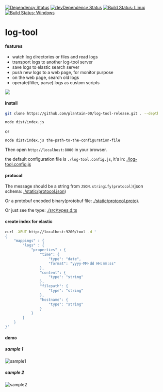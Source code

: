 [![Dependency Status](https://david-dm.org/plantain-00/log-tool.svg)](https://david-dm.org/plantain-00/log-tool)
[![devDependency Status](https://david-dm.org/plantain-00/log-tool/dev-status.svg)](https://david-dm.org/plantain-00/log-tool#info=devDependencies)
[![Build Status: Linux](https://travis-ci.org/plantain-00/log-tool.svg?branch=master)](https://travis-ci.org/plantain-00/log-tool)
[![Build Status: Windows](https://ci.appveyor.com/api/projects/status/github/plantain-00/log-tool?branch=master&svg=true)](https://ci.appveyor.com/project/plantain-00/log-tool/branch/master)

# log-tool

#### features

+ watch log directories or files and read logs
+ transport logs to another log-tool server
+ save logs to elastic search server
+ push new logs to a web page, for monitor purpose
+ on the web page, search old logs
+ operate(filter, parse) logs as custom scripts

![](./architecture.png)

#### install

```bash
git clone https://github.com/plantain-00/log-tool-release.git . --depth=1 && npm i --production
```

```bash
node dist/index.js
```

or

```bash
node dist/index.js the-path-to-the-configuration-file
```

Then open `http://localhost:8000` in your browser.

the default configuration file is `./log-tool.config.js`, it's in: [./log-tool.config.js](https://github.com/plantain-00/log-tool/blob/master/log-tool.config.js)

#### protocol

The message should be a string from `JSON.stringify(protocol)`(json schema: [./static/protocol.json](https://github.com/plantain-00/log-tool/blob/master/static/flow-protocol.json))

Or a protobuf encoded binary(protobuf file: [./static/protocol.proto](https://github.com/plantain-00/log-tool/blob/master/static/protocol.proto)).

Or just see the type: [./src/types.d.ts](https://github.com/plantain-00/log-tool/blob/master/src/types.d.ts) 

#### create index for elastic

```bash
curl -XPUT http://localhost:9200/tool -d '
{
    "mappings" : {
        "logs" : {
            "properties" : {
                "time": {
                    "type": "date", 
                    "format": "yyyy-MM-dd HH:mm:ss"
                },
                "content": {
                    "type": "string"
                },
                "filepath": {
                    "type": "string"
                },
                "hostname": {
                    "type": "string"
                }
            }
        }
    }
}'
```

#### demo

##### sample 1

![sample1](./sample1.png)

##### sample 2

![sample2](./sample2.png)
